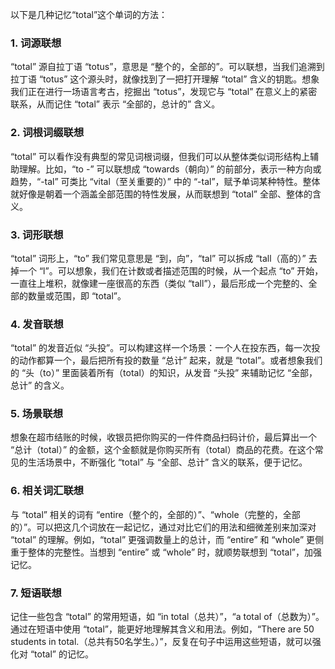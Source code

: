 以下是几种记忆“total”这个单词的方法：

### 1. 词源联想
“total” 源自拉丁语 “totus”，意思是 “整个的，全部的”。可以联想，当我们追溯到拉丁语 “totus” 这个源头时，就像找到了一把打开理解 “total” 含义的钥匙。想象我们正在进行一场语言考古，挖掘出 “totus”，发现它与 “total” 在意义上的紧密联系，从而记住 “total” 表示 “全部的，总计的” 含义。

### 2. 词根词缀联想
“total” 可以看作没有典型的常见词根词缀，但我们可以从整体类似词形结构上辅助理解。比如，“to -” 可以联想成 “towards（朝向）” 的前部分，表示一种方向或趋势，“-tal” 可类比 “vital（至关重要的）” 中的 “-tal”，赋予单词某种特性。整体就好像是朝着一个涵盖全部范围的特性发展，从而联想到 “total” 全部、整体的含义。

### 3. 词形联想
“total” 词形上，“to” 我们常见意思是 “到，向”，“tal” 可以拆成 “tall（高的）” 去掉一个 “l”。可以想象，我们在计数或者描述范围的时候，从一个起点 “to” 开始，一直往上堆积，就像建一座很高的东西（类似 “tall”），最后形成一个完整的、全部的数量或范围，即 “total”。

### 4. 发音联想
“total” 的发音近似 “头投”。可以构建这样一个场景：一个人在投东西，每一次投的动作都算一个，最后把所有投的数量 “总计” 起来，就是 “total”。或者想象我们的 “头（to）” 里面装着所有（total）的知识，从发音 “头投” 来辅助记忆 “全部，总计” 的含义。

### 5. 场景联想
想象在超市结账的时候，收银员把你购买的一件件商品扫码计价，最后算出一个 “总计（total）” 的金额，这个金额就是你购买所有（total）商品的花费。在这个常见的生活场景中，不断强化 “total” 与 “全部、总计” 含义的联系，便于记忆。

### 6. 相关词汇联想
与 “total” 相关的词有 “entire（整个的，全部的）”、“whole（完整的，全部的）”。可以把这几个词放在一起记忆，通过对比它们的用法和细微差别来加深对 “total” 的理解。例如，“total” 更强调数量上的总计，而 “entire” 和 “whole” 更侧重于整体的完整性。当想到 “entire” 或 “whole” 时，就顺势联想到 “total”，加强记忆。

### 7. 短语联想
记住一些包含 “total” 的常用短语，如 “in total（总共）”，“a total of（总数为）”。通过在短语中使用 “total”，能更好地理解其含义和用法。例如，“There are 50 students in total.（总共有50名学生。）”，反复在句子中运用这些短语，就可以强化对 “total” 的记忆。 